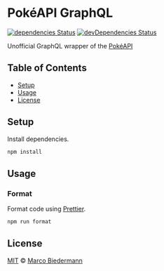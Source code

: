 # PokéAPI GraphQL

[![dependencies Status](https://img.shields.io/david/marcobiedermann/pokeapi-graphql)](https://david-dm.org/marcobiedermann/pokeapi-graphql)
[![devDependencies Status](https://img.shields.io/david/dev/marcobiedermann/pokeapi-graphql)](https://david-dm.org/marcobiedermann/pokeapi-graphql?type=dev)

Unofficial GraphQL wrapper of the [PokéAPI](https://pokeapi.co/)

## Table of Contents

- [Setup](#setup)
- [Usage](#usage)
- [License](#license)

## Setup

Install dependencies.

```sh
npm install
```

## Usage

### Format

Format code using [Prettier](https://prettier.io/).

```sh
npm run format
```

## License

[MIT](LICENSE) © [Marco Biedermann](https://github.com/marcobiedermann)
